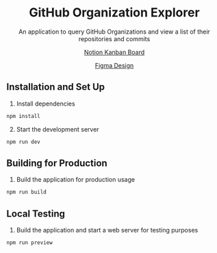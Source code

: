 <h1 align="center">
  GitHub Organization Explorer
</h1>
<p align="center">
  An application to query GitHub Organizations and view a list of their repositories and commits
</p>

<p align="center">
  <a href="https://groovy-cephalopod-7de.notion.site/7e23220d0c924d66a3462ac33e9aefb2?v=45e7a3ddd4934e47a918d01abdbe6f2a" target="_blank">Notion Kanban Board</a>
</p>

<p align="center">
  <a href="https://www.figma.com/file/dut25O8DUl41jB25W63cvE/GitHub-Organization-Explorer?node-id=0%3A1&t=bgPowHQ6nr0Z1g0Z-1" target="_blank">Figma Design</a>
</p>

## Installation and Set Up

1. Install dependencies

```sh
npm install
```

2. Start the development server

```sh
npm run dev
```

## Building for Production

1. Build the application for production usage

```sh
npm run build
```

## Local Testing

1. Build the application and start a web server for testing purposes

```sh
npm run preview
```
